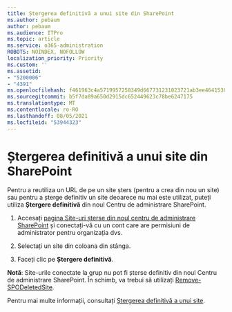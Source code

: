 ```yaml
---
title: Ștergerea definitivă a unui site din SharePoint
ms.author: pebaum
author: pebaum
ms.audience: ITPro
ms.topic: article
ms.service: o365-administration
ROBOTS: NOINDEX, NOFOLLOW
localization_priority: Priority
ms.custom: ''
ms.assetid:
- "5200006"
- "4391"
ms.openlocfilehash: f461963c4a5719957258349d667731231023721ab3ee4641538c94371bf3f56d
ms.sourcegitcommit: b5f7da89a650d2915dc652449623c78be6247175
ms.translationtype: MT
ms.contentlocale: ro-RO
ms.lasthandoff: 08/05/2021
ms.locfileid: "53944323"
---
```

# <a name="permanently-delete-a-site-in-sharepoint"></a>Ștergerea definitivă a unui site din SharePoint

Pentru a reutiliza un URL de pe un site șters (pentru a crea din nou un site) sau pentru a șterge definitiv un site deoarece nu mai este utilizat, puteți utiliza **Ștergere definitivă** din noul Centru de administrare SharePoint. 

1. Accesați [pagina Site-uri șterse din noul centru de administrare SharePoint](https://admin.microsoft.com/sharepoint?page=recycleBin&modern=true) și conectați-vă cu un cont care are permisiuni de administrator pentru organizația dvs. 

2. Selectați un site din coloana din stânga. 

3. Faceți clic pe **Ștergere definitivă**. 

**Notă**: Site-urile conectate la grup nu pot fi șterse definitiv din noul Centru de administrare SharePoint. În schimb, va trebui să utilizați [Remove-SPODeletedSite](https://docs.microsoft.com/powershell/module/sharepoint-online/remove-spodeletedsite).  

Pentru mai multe informații, consultați [Ștergerea definitivă a unui site](https://docs.microsoft.com/sharepoint/delete-site-collection#permanently-delete-a-site). 
